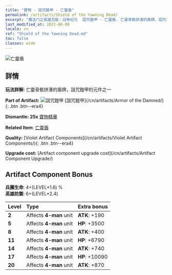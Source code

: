 ```yaml
---
title: "寶物 - 詛咒鎧甲 - 亡靈盾"
permalink: /artifacts/Shield of the Yawning Dead/
excerpt: "魔法门之英雄无敌：战争纪元  詛咒鎧甲 - 亡靈盾. 亡靈骨骸拼湊的盾牌，詛咒鎧甲的元件之一"
last_modified_at: 2021-06-08
locale: cn
ref: "Shield of the Yawning Dead.md"
toc: false
classes: wide
---
```


 ![亡靈盾](/images/t/artifact_40302.png)



## 詳情

 **玩法詳解:** 亡靈骨骸拼湊的盾牌，詛咒鎧甲的元件之一

 **Part of Artifact:** ![詛咒鎧甲](/images/t/icon_artifact_30.png) [詛咒鎧甲](/cn/artifacts/Armor of the Damned/){: .btn .btn--era4}

 **Dismantle: 25x** [寶物精華](/cn/Items/con_905/)

 **Related Item**: [亡靈盾](/cn/Items/art_122/)

 **Quality:** [Violet Artifact Components](/cn/artifacts/Violet Artifact Components/){: .btn .btn--era4}

 **Upgrade cost:** [Artifact component upgrade cost](/cn/artifacts/Artifact Component Upgrade/)

## Artifact Component Bonus

  **兵團生命**: 4+(LEVEL\*1.6) %<br/>**英雄防禦**: 6+(LEVEL\*2.4)

  |  Level  | Type |    Extra bonus  | 
  |:--------|:-----|:----------------| 
  | **2** | Affects **4-man** unit | **ATK**: +190 | 
  | **5** | Affects **4-man** unit | **HP**: +3500 | 
  | **8** | Affects **4-man** unit | **ATK**: +400 | 
  | **11** | Affects **4-man** unit | **HP**: +6790 | 
  | **14** | Affects **4-man** unit | **ATK**: +740 | 
  | **17** | Affects **4-man** unit | **HP**: +10090 | 
  | **20** | Affects **4-man** unit | **ATK**: +870 | 
